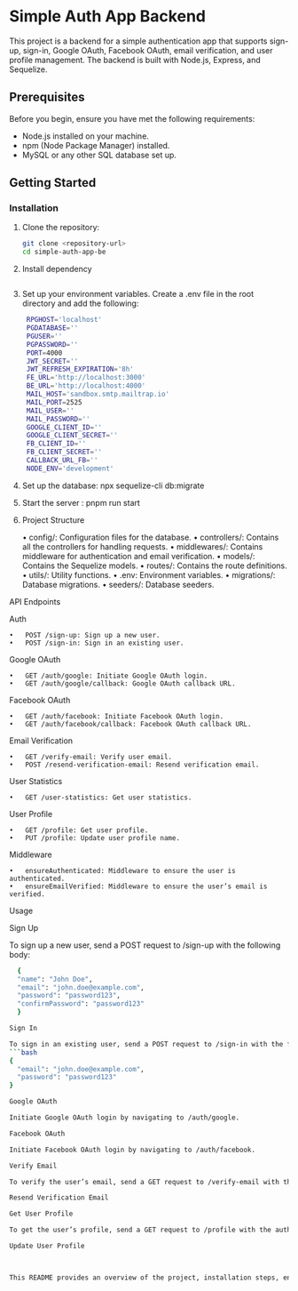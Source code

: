 # Simple Auth App Backend

This project is a backend for a simple authentication app that supports sign-up, sign-in, Google OAuth, Facebook OAuth, email verification, and user profile management. The backend is built with Node.js, Express, and Sequelize.

## Prerequisites

Before you begin, ensure you have met the following requirements:
- Node.js installed on your machine.
- npm (Node Package Manager) installed.
- MySQL or any other SQL database set up.

## Getting Started

### Installation

1. Clone the repository:
   ```bash
   git clone <repository-url>
   cd simple-auth-app-be

2. Install dependency
   ```bash pnpm install

3. Set up your environment variables. Create a .env file in the root directory and add the following:
   ```bash
    RPGHOST='localhost'
    PGDATABASE=''
    PGUSER=''
    PGPASSWORD=''
    PORT=4000
    JWT_SECRET=''
    JWT_REFRESH_EXPIRATION='8h'
    FE_URL='http://localhost:3000'
    BE_URL='http://localhost:4000'
    MAIL_HOST='sandbox.smtp.mailtrap.io'
    MAIL_PORT=2525
    MAIL_USER=''
    MAIL_PASSWORD=''
    GOOGLE_CLIENT_ID=''
    GOOGLE_CLIENT_SECRET=''
    FB_CLIENT_ID=''
    FB_CLIENT_SECRET=''
    CALLBACK_URL_FB=''
    NODE_ENV='development'

4. Set up the database:  npx sequelize-cli db:migrate
5. Start the server : pnpm run start

6. Project Structure

	•	config/: Configuration files for the database.
	•	controllers/: Contains all the controllers for handling requests.
	•	middlewares/: Contains middleware for authentication and email verification.
	•	models/: Contains the Sequelize models.
	•	routes/: Contains the route definitions.
	•	utils/: Utility functions.
	•	.env: Environment variables.
	•	migrations/: Database migrations.
	•	seeders/: Database seeders.

API Endpoints

Auth

	•	POST /sign-up: Sign up a new user.
	•	POST /sign-in: Sign in an existing user.

Google OAuth

	•	GET /auth/google: Initiate Google OAuth login.
	•	GET /auth/google/callback: Google OAuth callback URL.

Facebook OAuth

	•	GET /auth/facebook: Initiate Facebook OAuth login.
	•	GET /auth/facebook/callback: Facebook OAuth callback URL.

Email Verification

	•	GET /verify-email: Verify user email.
	•	POST /resend-verification-email: Resend verification email.

User Statistics

	•	GET /user-statistics: Get user statistics.

User Profile

	•	GET /profile: Get user profile.
	•	PUT /profile: Update user profile name.

Middleware

	•	ensureAuthenticated: Middleware to ensure the user is authenticated.
	•	ensureEmailVerified: Middleware to ensure the user’s email is verified.

Usage

Sign Up

To sign up a new user, send a POST request to /sign-up with the following body:
```bash
  {
  "name": "John Doe",
  "email": "john.doe@example.com",
  "password": "password123",
  "confirmPassword": "password123"
  }

Sign In

To sign in an existing user, send a POST request to /sign-in with the following body:
```bash
{
  "email": "john.doe@example.com",
  "password": "password123"
}

Google OAuth

Initiate Google OAuth login by navigating to /auth/google.

Facebook OAuth

Initiate Facebook OAuth login by navigating to /auth/facebook.

Verify Email

To verify the user’s email, send a GET request to /verify-email with the verification token as a query parameter.

Resend Verification Email

Get User Profile

To get the user’s profile, send a GET request to /profile with the authorization token in the headers.

Update User Profile



This README provides an overview of the project, installation steps, environment setup, project structure, API endpoints, middleware, usage examples, and licensing information. Adjust the content as needed to match your specific setup and details.
